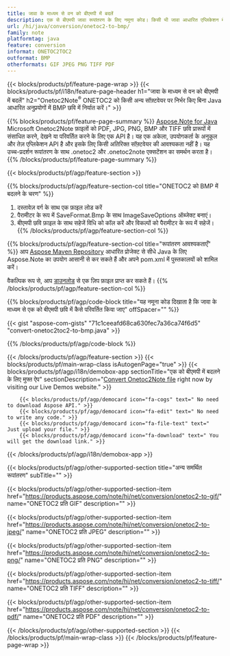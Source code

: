 ```yaml
---
title: जावा के माध्यम से वन को बीएमपी में बदलें
description: एक से बीएमपी जावा रूपांतरण के लिए नमूना कोड। किसी भी जावा आधारित एप्लिकेशन में बैच वन फाइल से बीएमपी रूपांतरण के लिए एपीआई उदाहरण कोड का उपयोग करें। 
url: /hi/java/conversion/onetoc2-to-bmp/
family: note
platformtag: java
feature: conversion
informat: ONETOC2TOC2
outformat: BMP
otherformats: GIF JPEG PNG TIFF PDF
---
```

{{< blocks/products/pf/feature-page-wrap >}}
{{< blocks/products/pf/i18n/feature-page-header h1="जावा के माध्यम से वन को बीएमपी में बदलें" h2="Onetoc2Note<sup>&reg;</sup> ONETOC2 को किसी अन्य सॉफ़्टवेयर पर निर्भर किए बिना Java आधारित अनुप्रयोगों में BMP छवि में निर्यात करें।" >}}

{{% blocks/products/pf/feature-page-summary %}}
[Aspose.Note for Java](https://products.aspose.com/note/java/) Microsoft Onetoc2Note फ़ाइलों को PDF, JPG, PNG, BMP और TIFF छवि प्रारूपों में संसाधित करने, देखने या परिवर्तित करने के लिए एक API है। यह एक अकेला, उपयोगकर्ता के अनुकूल और तेज़ एप्लिकेशन API है और इसके लिए किसी अतिरिक्त सॉफ़्टवेयर की आवश्यकता नहीं है। यह उच्च-प्रदर्शन रूपांतरण के साथ .onetoc2 और .onetoc2note एक्सटेंशन का समर्थन करता है।
{{% /blocks/products/pf/feature-page-summary  %}}

{{< blocks/products/pf/agp/feature-section >}}

{{% blocks/products/pf/agp/feature-section-col title="ONETOC2 को BMP में बदलने के चरण" %}}
1. दस्तावेज़ वर्ग के साथ एक फ़ाइल लोड करें
2. पैरामीटर के रूप में SaveFormat.Bmp के साथ ImageSaveOptions ऑब्जेक्ट बनाएं।
3. बीएमपी छवि फ़ाइल के साथ सहेजें विधि को कॉल करें और विकल्पों को पैरामीटर के रूप में सहेजें।
{{% /blocks/products/pf/agp/feature-section-col %}}

{{% blocks/products/pf/agp/feature-section-col title="रूपांतरण आवश्यकताएँ" %}}
आप [Aspose Maven Repository](https://repository.aspose.com/note/) आधारित प्रोजेक्ट से सीधे Java के लिए Aspose.Note का उपयोग आसानी से कर सकते हैं और अपने pom.xml में पुस्तकालयों को शामिल करें।

वैकल्पिक रूप से, आप [डाउनलोड](https://releases.aspose.com/note/java) से एक ज़िप फ़ाइल प्राप्त कर सकते हैं।
{{% /blocks/products/pf/agp/feature-section-col %}}

{{% blocks/products/pf/agp/code-block title="यह नमूना कोड दिखाता है कि जावा के माध्यम से एक को बीएमपी छवि में कैसे परिवर्तित किया जाए" offSpacer="" %}}

{{< gist "aspose-com-gists" "71c1ceeafd68ca630fec7a36ca74f6d5" "convert-onetoc2toc2-to-bmp.java" >}}

{{% /blocks/products/pf/agp/code-block %}}

{{< /blocks/products/pf/agp/feature-section >}}
{{< blocks/products/pf/main-wrap-class isAutogenPage="true" >}}
{{< blocks/products/pf/agp/i18n/demobox-app sectionTitle="एक को बीएमपी में बदलने के लिए मुफ्त ऐप" sectionDescription="[Convert Onetoc2Note file](https://products.aspose.app/note/conversion/onetoc2note-to-bmp) right now by visiting our Live Demos website." >}}

        {{< blocks/products/pf/agp/democard icon="fa-cogs" text=" No need to download Aspose API." >}}
        {{< blocks/products/pf/agp/democard icon="fa-edit" text=" No need to write any code." >}}
        {{< blocks/products/pf/agp/democard icon="fa-file-text" text=" Just upload your file." >}}
        {{< blocks/products/pf/agp/democard icon="fa-download" text=" You will get the download link." >}}
		
{{< /blocks/products/pf/agp/i18n/demobox-app >}}

{{< blocks/products/pf/agp/other-supported-section title="अन्य समर्थित रूपांतरण" subTitle="" >}}

{{< blocks/products/pf/agp/other-supported-section-item href="https://products.aspose.com/note/hi/net/conversion/onetoc2-to-gif/" name="ONETOC2 प्रति GIF" description="" >}}

{{< blocks/products/pf/agp/other-supported-section-item href="https://products.aspose.com/note/hi/net/conversion/onetoc2-to-jpeg/" name="ONETOC2 प्रति JPEG" description="" >}}

{{< blocks/products/pf/agp/other-supported-section-item href="https://products.aspose.com/note/hi/net/conversion/onetoc2-to-png/" name="ONETOC2 प्रति PNG" description="" >}}

{{< blocks/products/pf/agp/other-supported-section-item href="https://products.aspose.com/note/hi/net/conversion/onetoc2-to-tiff/" name="ONETOC2 प्रति TIFF" description="" >}}

{{< blocks/products/pf/agp/other-supported-section-item href="https://products.aspose.com/note/hi/net/conversion/onetoc2-to-pdf/" name="ONETOC2 प्रति PDF" description="" >}}



{{< /blocks/products/pf/agp/other-supported-section >}}
{{< /blocks/products/pf/main-wrap-class >}}
{{< /blocks/products/pf/feature-page-wrap >}}